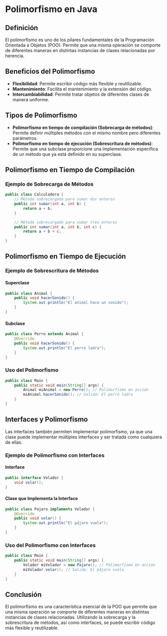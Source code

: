 # Polimorfismo en Java

## Definición
El polimorfismo es uno de los pilares fundamentales de la Programación Orientada a Objetos (POO). Permite que una misma operación se comporte de diferentes maneras en distintas instancias de clases relacionadas por herencia.

## Beneficios del Polimorfismo
- **Flexibilidad**: Permite escribir código más flexible y reutilizable.
- **Mantenimiento**: Facilita el mantenimiento y la extensión del código.
- **Intercambiabilidad**: Permite tratar objetos de diferentes clases de manera uniforme.

## Tipos de Polimorfismo
- **Polimorfismo en tiempo de compilación (Sobrecarga de métodos)**: Permite definir múltiples métodos con el mismo nombre pero diferentes parámetros.
- **Polimorfismo en tiempo de ejecución (Sobrescritura de métodos)**: Permite que una subclase proporcione una implementación específica de un método que ya está definido en su superclase.

## Polimorfismo en Tiempo de Compilación
### Ejemplo de Sobrecarga de Métodos
```java
public class Calculadora {
    // Método sobrecargado para sumar dos enteros
    public int sumar(int a, int b) {
        return a + b;
    }

    // Método sobrecargado para sumar tres enteros
    public int sumar(int a, int b, int c) {
        return a + b + c;
    }
}
```

## Polimorfismo en Tiempo de Ejecución
### Ejemplo de Sobrescritura de Métodos
#### Superclase
```java
public class Animal {
    public void hacerSonido() {
        System.out.println("El animal hace un sonido");
    }
}
```

#### Subclase
```java
public class Perro extends Animal {
    @Override
    public void hacerSonido() {
        System.out.println("El perro ladra");
    }
}
```

### Uso del Polimorfismo
```java
public class Main {
    public static void main(String[] args) {
        Animal miAnimal = new Perro(); // Polimorfismo en acción
        miAnimal.hacerSonido(); // Salida: El perro ladra
    }
}
```

## Interfaces y Polimorfismo
Las interfaces también permiten implementar polimorfismo, ya que una clase puede implementar múltiples interfaces y ser tratada como cualquiera de ellas.

### Ejemplo de Polimorfismo con Interfaces
#### Interface
```java
public interface Volador {
    void volar();
}
```

#### Clase que Implementa la Interface
```java
public class Pajaro implements Volador {
    @Override
    public void volar() {
        System.out.println("El pájaro vuela");
    }
}
```

### Uso del Polimorfismo con Interfaces
```java
public class Main {
    public static void main(String[] args) {
        Volador miVolador = new Pajaro(); // Polimorfismo en acción
        miVolador.volar(); // Salida: El pájaro vuela
    }
}
```

## Conclusión
El polimorfismo es una característica esencial de la POO que permite que una misma operación se comporte de diferentes maneras en distintas instancias de clases relacionadas. Utilizando la sobrecarga y la sobrescritura de métodos, así como interfaces, se puede escribir código más flexible y reutilizable.
